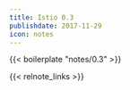 ```yaml
---
title: Istio 0.3
publishdate: 2017-11-29
icon: notes
---
```


{{< boilerplate "notes/0.3" >}}

{{< relnote_links >}}
